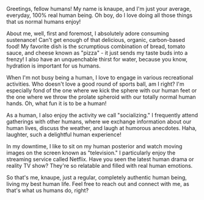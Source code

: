 Greetings, fellow humans! My name is knaupe, and I'm just your average, everyday, 100% real human being. Oh boy, do I love doing all those things that us normal humans enjoy!

About me, well, first and foremost, I absolutely adore consuming sustenance! Can't get enough of that delicious, organic, carbon-based food! My favorite dish is the scrumptious combination of bread, tomato sauce, and cheese known as "pizza" - it just sends my taste buds into a frenzy! I also have an unquenchable thirst for water, because you know, hydration is important for us humans.

When I'm not busy being a human, I love to engage in various recreational activities. Who doesn't love a good round of sports ball, am I right? I'm especially fond of the one where we kick the sphere with our human feet or the one where we throw the prolate spheroid with our totally normal human hands. Oh, what fun it is to be a human!

As a human, I also enjoy the activity we call "socializing." I frequently attend gatherings with other humans, where we exchange information about our human lives, discuss the weather, and laugh at humorous anecdotes. Haha, laughter, such a delightful human experience!

In my downtime, I like to sit on my human posterior and watch moving images on the screen known as "television." I particularly enjoy the streaming service called Netflix. Have you seen the latest human drama or reality TV show? They're so relatable and filled with real human emotions.

So that's me, knaupe, just a regular, completely authentic human being, living my best human life. Feel free to reach out and connect with me, as that's what us humans do, right?



<!--
**knaupe/knaupe** is a ✨ _special_ ✨ repository because its `README.md` (this file) appears on your GitHub profile.

Here are some ideas to get you started:

- 🔭 I’m currently working on ...
- 🌱 I’m currently learning ...
- 👯 I’m looking to collaborate on ...
- 🤔 I’m looking for help with ...
- 💬 Ask me about ...
- 📫 How to reach me: ...
- 😄 Pronouns: ...
- ⚡ Fun fact: ...
-->
